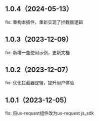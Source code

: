## 1.0.4（2024-05-13）
fix: 重构本插件，重新实现了拦截器逻辑
## 1.0.3（2023-12-09）
fix: 新增一些使用示例，更新文档
## 1.0.2（2023-12-07）
fix: 优化拦截器逻辑，提升用户体验
## 1.0.1（2023-12-05）
fix: 将ux-request组件改为ux-request js_sdk
